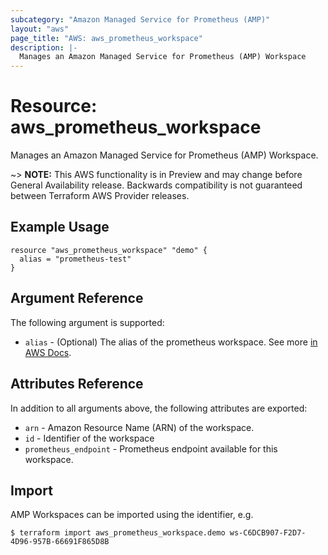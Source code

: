 ```yaml
---
subcategory: "Amazon Managed Service for Prometheus (AMP)"
layout: "aws"
page_title: "AWS: aws_prometheus_workspace"
description: |-
  Manages an Amazon Managed Service for Prometheus (AMP) Workspace
---
```


# Resource: aws_prometheus_workspace

Manages an Amazon Managed Service for Prometheus (AMP) Workspace.

~> **NOTE:** This AWS functionality is in Preview and may change before General Availability release. Backwards compatibility is not guaranteed between Terraform AWS Provider releases.

## Example Usage

```hcl
resource "aws_prometheus_workspace" "demo" {
  alias = "prometheus-test"
}
```

## Argument Reference

The following argument is supported:

* `alias` - (Optional) The alias of the prometheus workspace. See more [in AWS Docs](https://docs.aws.amazon.com/prometheus/latest/userguide/AMP-onboard-create-workspace.html).

## Attributes Reference

In addition to all arguments above, the following attributes are exported:

* `arn` - Amazon Resource Name (ARN) of the workspace.
* `id` - Identifier of the workspace
* `prometheus_endpoint` - Prometheus endpoint available for this workspace.

## Import

AMP Workspaces can be imported using the identifier, e.g.

```
$ terraform import aws_prometheus_workspace.demo ws-C6DCB907-F2D7-4D96-957B-66691F865D8B
```
